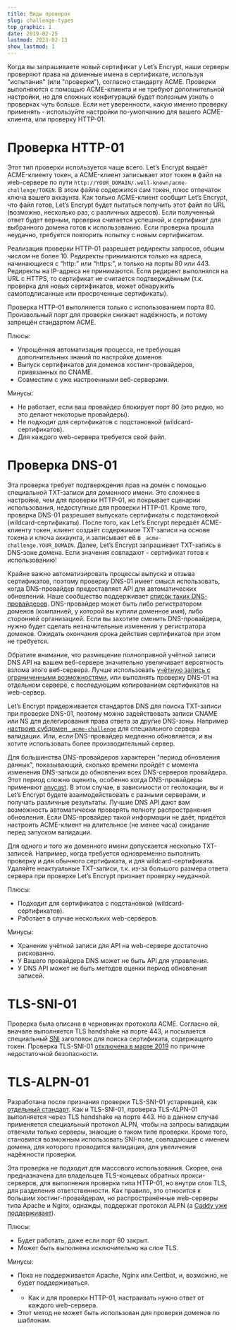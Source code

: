 ```yaml
---
title: Виды проверок
slug: challenge-types
top_graphic: 1
date: 2019-02-25
lastmod: 2023-02-13
show_lastmod: 1
---
```



Когда вы запрашиваете новый сертификат у Let’s Encrypt, наши серверы проверяют права на доменные имена в сертификате, используя "испытания" (или "проверки"), согласно стандарту ACME. Проверки выполняются с помощью ACME-клиента и не требуют дополнительной настройки, но для сложных конфигураций будет полезным узнать о проверках чуть больше. Если нет уверенности, какую именно проверку применять - используйте настройки по-умолчанию для вашего ACME-клиента, или проверку HTTP-01.

# Проверка HTTP-01

Этот тип проверки используется чаще всего. Let’s Encrypt выдаёт ACME-клиенту токен, а ACME-клиент записывает этот токен в файл на web-сервере по пути `http://YOUR_DOMAIN/.well-known/acme-challenge/TOKEN`. В этом файле содержится сам токен, плюс отпечаток ключа вашего аккаунта. Как только ACME-клиент сообщит Let’s Encrypt, что файл готов, Let’s Encrypt будет пытаться получить этот файл по URL (возможно, несколько раз, с различных адресов). Если полученный ответ будет верным, проверка считается успешной, и сертификат для выбранного домена готов к использованию. Если проверка прошла неудачно, требуется повторить попытку с новым сертификатом.

Реализация проверки HTTP-01 разрешает редиректы запросов, общим числом не более 10. Редиректы принимаются только на адреса, начинающиеся с “http:” или “https:”, и только на порты 80 или 443. Редиректы на IP-адреса не принимаются. Если редирект выполнялся на URL c HTTPS, то сертификат не считается подтверждённым (т.к. проверка для новых сертификатов, может обнаружить самоподписанные или просроченные сертификаты).

Проверка HTTP-01 выполняется только с использованием порта 80. Произвольный порт для проверки снижает надёжность, и потому запрещён стандартом ACME.

Плюсы:

 - Упрощённая автоматизация процесса, не требующая дополнительных знаний по настройке доменов
 - Выпуск сертификатов для доменов хостинг-провайдеров, привязанных по CNAME.
 - Совместим с уже настроенными веб-серверами.

Минусы:

 - Не работает, если ваш провайдер блокирует порт 80 (это редко, но это делают некоторые провайдеры).
 - Не подходит для сертификатов с подстановкой (wildcard-сертификатов).
 - Для каждого web-сервера требуется свой файл.

# Проверка DNS-01

Эта проверка требует подтверждения прав на домен с помощью специальной TXT-записи для доменного имени. Это сложнее в настройке, чем для проверки HTTP-01, но покрывает сценарии использования, недоступные для проверки HTTP-01. Кроме того, проверка DNS-01 разрешает выпускать сертификаты с подстановкой (wildcard-сертификаты). После того, как Let’s Encrypt передаёт ACME-клиенту токен, клиент создаёт содержимое TXT-записи на основе токена и ключа аккаунта, и записывает её в `_acme-challenge.YOUR_DOMAIN`. Далее, Let’s Encrypt запрашивает TXT-запись в DNS-зоне домена. Если значения совпадают - сертификат готов к использованию!

Крайне важно автоматизировать процессы выпуска и отзыва сертификатов, поэтому проверку DNS-01 имеет смысл использовать, когда DNS-провайдер предоставляет API для автоматических обновлений. Наше сообщество поддерживает [список таких DNS-провайдеров][dns-api-providers]. DNS-провайдер может быть либо регистратором доменов (компанией, у которой вы купили доменное имя), либо сторонней организацией. Если вы захотите сменить DNS-провайдера, нужно будет сделать незначительные изменения у регистратора доменов. Ожидать окончания срока действия сертификатов при этом не требуется.

Обратите внимание, что размещение полноправной учётной записи DNS API на вашем веб-сервере значительно увеличивает вероятность взлома этого веб-сервера. Лучше использовать [учётную запись с ограниченными возможностями][securing-dns-credentials], или выполнять проверку DNS-01 на отдельном сервере, с последующим копированием сертификатов на web-сервер.

Let’s Encrypt придерживается стандартов DNS для поиска TXT-записи при проверке DNS-01, поэтому можно задействовать записи CNAME или NS для делегирования права ответа за другие DNS-зоны. Например [настроив субдомен `_acme-challenge`][securing-dns-credentials] для специального сервера валидации. Или, если DNS-провайдер медленно обновляется, и вы хотите использовать более производительный сервер.

Для большинства DNS-провайдеров характерен "период обновления данных", показывающий, сколько времени пройдёт с момента изменения DNS-записи до обновления всех DNS-серверов провайдера. Этот период сложно оценить, особенно когда DNS-провайдеры применяют [anycast][]. В этом случае, в зависимости от геолокации, вы и Let’s Encrypt будете взаимодействовать с разными серверами, и получать различные результаты. Лучшие DNS API дают вам возможность автоматически проверять полноту распространения обновления. Если DNS-провайдер такой информации не даёт, придётся настроить ACME-клиент на длительное (не менее часа) ожидание перед запуском валидации.

Для одного и того же доменного имени допускается несколько TXT-записей. Например, когда требуется одновременно выполнить проверку и для обычного сертификата, и для wildcard-сертификата. Удаляйте неактуальные TXT-записи, т.к. из-за большого размера ответа сервера при проверке Let’s Encrypt признает проверку неудачной.

Плюсы:

 - Подходит для сертификатов с подстановкой (wildcard-сертификатов).
 - Работает в случае нескольких web-серверов.

Минусы:

 - Хранение учётной записи для API на web-сервере достаточно рискованно.
 - У Вашего провайдера DNS может не быть API для управления.
 - У DNS API может не быть методов оценки период обновления записей.

# TLS-SNI-01

Проверка была описана в черновиках протокола ACME. Согласно ей, вначале выполняется TLS handshake на порте 443, и посылается специальный [SNI][] заголовок для поиска сертификата, содержащего токен. Проверка TLS-SNI-01 [отключена в марте 2019][tls-sni-disablement] по причине недостаточной безопасности.

# TLS-ALPN-01

Разработана после признания проверки TLS-SNI-01 устаревшей, как [отдельный стандарт][tls-alpn]. Как и TLS-SNI-01, проверка TLS-ALPN-01 выполняется через TLS handshake на порте 443. Но в данном случае применяется специальный протокол ALPN, чтобы на запросы валидации отвечали только серверы, знающие о таком типе проверки. Кроме того, становится возможным использовать SNI-поле, совпадающее с именем домена, для которого проводится валидация, для увеличения надёжности проверки.

Эта проверка не подходит для массового использования. Скорее, она предназначена для владельцев TLS-концевых обратных прокси-серверов, для выполнения проверки типа HTTP-01, но внутри слоя TLS, для разделения ответственности. Как правило, это относится к большим хостинг-провайдерам, но распространённые web-серверы типа Apache и Nginx, однажды, поддержат протокол ALPN (а [Caddy уже поддерживает][caddy-tls-alpn]).

Плюсы:

 - Будет работать, даже если порт 80 закрыт.
 - Может быть выполнена исключительно на слое TLS.

Минусы:

 - Пока не поддерживается Apache, Nginx или Certbot, и, возможно, не будет поддерживаться.
 - - Как и для проверки HTTP-01, настраивать нужно ответ от каждого web-сервера.
 - Этот метод не может быть использован для проверки доменов по шаблонам.

[dns-api-providers]: https://community.letsencrypt.org/t/dns-providers-who-easily-integrate-with-lets-encrypt-dns-validation/86438
[securing-dns-credentials]: https://www.eff.org/deeplinks/2018/02/technical-deep-dive-securing-automation-acme-dns-challenge-validation
[securing-dns-credentials]: https://www.eff.org/deeplinks/2018/02/technical-deep-dive-securing-automation-acme-dns-challenge-validation
[anycast]: https://en.wikipedia.org/wiki/Anycast
[SNI]: https://en.wikipedia.org/wiki/Server_Name_Indication
[tls-sni-disablement]: https://community.letsencrypt.org/t/march-13-2019-end-of-life-for-all-tls-sni-01-validation-support/74209
[tls-alpn]: https://tools.ietf.org/html/rfc8737
[caddy-tls-alpn]: https://caddy.community/t/caddy-supports-the-acme-tls-alpn-challenge/4860
